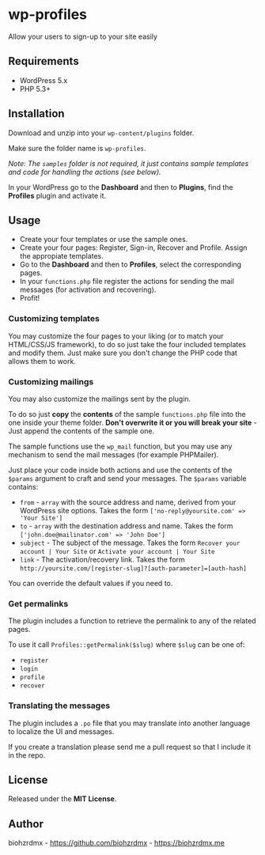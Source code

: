 # wp-profiles

Allow your users to sign-up to your site easily

## Requirements

 - WordPress 5.x
 - PHP 5.3+

## Installation

Download and unzip into your `wp-content/plugins` folder.

Make sure the folder name is `wp-profiles`.

_Note: The `samples` folder is not required, it just contains sample templates and code for handling the actions (see below)._

In your WordPress go to the **Dashboard** and then to **Plugins**, find the **Profiles** plugin and activate it.

## Usage

- Create your four templates or use the sample ones.
- Create your four pages: Register, Sign-in, Recover and Profile. Assign the appropiate templates.
- Go to the **Dashboard** and then to **Profiles**, select the corresponding pages.
- In your `functions.php` file register the actions for sending the mail messages (for activation and recovering).
- Profit!

### Customizing templates

You may customize the four pages to your liking (or to match your HTML/CSS/JS framework), to do so just take the four included templates and modify them. Just make sure you don't change the PHP code that allows them to work.

### Customizing mailings

You may also customize the mailings sent by the plugin.

To do so just **copy** the **contents** of the sample `functions.php` file into the one inside your theme folder. **Don't overwrite it or you will break your site** - Just append the contents of the sample one.

The sample functions use the `wp_mail` function, but you may use any mechanism to send the mail messages (for example PHPMailer).

Just place your code inside both actions and use the contents of the `$params` argument to craft and send your messages. The `$params` variable contains:

- `from` - `array` with the source address and name, derived from your WordPress site options. Takes the form `['no-reply@yoursite.com' => 'Your Site']`
- `to` - `array` with the destination address and name. Takes the form `['john.doe@mailinator.com' => 'John Doe']`
- `subject` - The subject of the message. Takes the form `Recover your account | Your Site` or `Activate your account | Your Site`
- `link` - The activation/recovery link. Takes the form `http://yoursite.com/[register-slug]?[auth-parameter]=[auth-hash]`

You can override the default values if you need to.

### Get permalinks

The plugin includes a function to retrieve the permalink to any of the related pages.

To use it call `Profiles::getPermalink($slug)` where `$slug` can be one of:

- `register`
- `login`
- `profile`
- `recover`

### Translating the messages

The plugin includes a `.po` file that you may translate into another language to localize the UI and messages.

If you create a translation please send me a pull request so that I include it in the repo.

## License

Released under the **MIT License**.

## Author

biohzrdmx - https://github.com/biohzrdmx - https://biohzrdmx.me